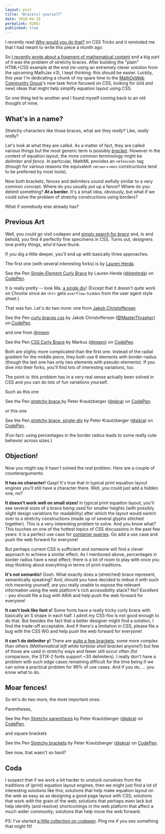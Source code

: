 ```yaml
---
layout: post
title: "Brace(s) yourself"
date: 2018-04-19
permalink: 0204/
published: true
---
```


I recently read [Why would you do that?](https://css-tricks.com/why-would-you-do-that-in-css/) on CSS Tricks and it reminded me that I had meant to write this piece a month ago.

So [I recently wrote about a fragment of mathematical content](/0203/) and a big part of it was the problem of stretchy braces. After building the "plain" HTML+CSS example at the end (re-using an extremely clever solution from the upcoming MathJax v3), I kept thinking: this should be easier. Luckily, this year I'm dedicating a chunk of my spare time to the [MathOnWeb Community Group](https://w3c.github.io/mathonwebpages/)'s new task force focused on CSS, looking for (old and new) ideas that might help simplify equation layout using CSS.

So one thing led to another and I found myself coming back to an old thought of mine.

## What's in a name?

Stretchy characters like those braces, what are they *really*? Like, *really really*?

Let's look at what they are called. As a matter of fact, they are called various things but the most generic term is possibly [*bracket*](https://en.wikipedia.org/wiki/Bracket). However in the context of equation layout, the more common terminology might be *delimiter* and *fence*. In particular, MathML provides an `<mfenced>` tag (though for various reasons the equivalent `<mrow>`+`<mo>` constructions tend to be preferred by most tools).

Now both brackets, fences and delimiters sound awfully similar to a very common concept. Where do you usually put up a fence? Where do you delimit something? **At a border.** It's a small idea, obviously, but what if we could solve the problem of stretchy constructions using borders?

What if somebody else already has?


## Previous Art

Well, you could go visit codepen and [simply search for *brace*](https://codepen.io/search/pens?q=brace&page=1&order=popularity&depth=everything&show_forks=false) and, lo and behold, you find 4 perfectly fine specimens in CSS. Turns out, designers love pretty things, who'd have thunk.

If you dig a little deeper, you'll end up with basically three approaches.

The first one (with several interesting forks) is by [Lauren Herda](https://codepen.io/lrenhrda/).

<p data-height="265" data-theme-id="0" data-slug-hash="hkLIe" data-default-tab="result" data-user="lrenhrda" data-embed-version="2" data-pen-title="Single-Element Curly Brace" class="codepen">See the Pen <a href="https://codepen.io/lrenhrda/pen/hkLIe/">Single-Element Curly Brace</a> by Lauren Herda (<a href="https://codepen.io/lrenhrda">@lrenhrda</a>) on <a href="https://codepen.io">CodePen</a>.</p>
<script async src="https://static.codepen.io/assets/embed/ei.js"></script>


It is really pretty -- look Ma, [a single div](https://a.singlediv.com/)! (Except that it doesn't quite work on Chrome since an `<hr>` gets `overflow:hidden` from the user agent style sheet.)

That was fun. Let's do two more: one from [Jakob Christoffersen](https://codepen.io/MasterThrasher/)

<p data-height="265" data-theme-id="0" data-slug-hash="mOEjoK" data-default-tab="result" data-user="MasterThrasher" data-embed-version="2" data-pen-title="curly braces css" class="codepen">See the Pen <a href="https://codepen.io/MasterThrasher/pen/mOEjoK/">curly braces css</a> by Jakob Christoffersen (<a href="https://codepen.io/MasterThrasher">@MasterThrasher</a>) on <a href="https://codepen.io">CodePen</a>.</p>
<script async src="https://static.codepen.io/assets/embed/ei.js"></script>

and one from [@mexn](https://codepen.io/mexn/):

<p data-height="265" data-theme-id="0" data-slug-hash="xegaF" data-default-tab="result" data-user="mexn" data-embed-version="2" data-pen-title="CSS Curly Brace" class="codepen">See the Pen <a href="https://codepen.io/mexn/pen/xegaF/">CSS Curly Brace</a> by Markus (<a href="https://codepen.io/mexn">@mexn</a>) on <a href="https://codepen.io">CodePen</a>.</p>
<script async src="https://static.codepen.io/assets/embed/ei.js"></script>

Both are slighly more complicated than the first one. Instead of the radial gradient for the middle piece, they both use 6 elements with border-radius (though the last one has only two elements with pseudo-elements). If you dive into their forks, you'll find lots of interesting variations, too.

The point is: this problem has in a very real sense actually been solved in CSS and you can do lots of fun variations yourself.

Such as this one

<p data-height="265" data-theme-id="0" data-slug-hash="YagEJb" data-default-tab="result" data-user="pkra" data-embed-version="2" data-pen-title="stretchy brace " class="codepen">See the Pen <a href="https://codepen.io/pkra/pen/YagEJb/">stretchy brace </a> by Peter Krautzberger (<a href="https://codepen.io/pkra">@pkra</a>) on <a href="https://codepen.io">CodePen</a>.</p>
<script async src="https://static.codepen.io/assets/embed/ei.js"></script>

or this one

<p data-height="265" data-theme-id="0" data-slug-hash="OvYeoq" data-default-tab="result" data-user="pkra" data-embed-version="2" data-pen-title="stretchy brace, single-div" class="codepen">See the Pen <a href="https://codepen.io/pkra/pen/OvYeoq/">stretchy brace, single-div</a> by Peter Krautzberger (<a href="https://codepen.io/pkra">@pkra</a>) on <a href="https://codepen.io">CodePen</a>.</p>
<script async src="https://static.codepen.io/assets/embed/ei.js"></script>

(Fun fact: using percentages in the border radius leads to some really cute behavior across sizes.)


## Objection!

Now you might say it hasn't solved the *real* problem. Here are a couple of counterarguments:

**It has no character!** Gasp! It's true that in typical print equation layout engines you'll still have a character there. Well, you could just add a hidden one, no?

**It doesn't work well on small sizes!** In typical print equation layout, you'll see several sizes of a brace being used for smaller heights (with possibly slight design variations for readability) after which the layout would switch over to a stretchy constructions (made up of several glyphs stitched together). This is a very interesting problem to solve. And you know what? This touches on one of the hottest topics of CSS discussions in the past few years: it is a perfect use case for [container queries](https://github.com/WICG/container-queries/). Go add a use case and push the web forward for everyone!

But perhaps current CSS is sufficient and someone will find a clever approach to achieve a similar effect. As I mentioned above, percentages in border radius have a neat effect; there is a lot of room to play with once you stop thinking about everything in terms of print traditions.

**It's not semantic!** Gosh. What exactly does a (stretched) brace represent, semantically speaking? And, should you have decided to imbue it with such rich meaning yourself, are you really unable to expose the relevant information using the web platform's rich accessibility stack? No? Excellent - you should file a bug with ARIA and help push the web forward for everyone!

**It can't look like font x!** Some fonts have a really tricky curly brace with basically an S shape in each half. I admit my CSS-foo is not good enough to do that. But besides the fact that a better designer might find a solution, I find the trade-off acceptable. And if there's a limitation in CSS, please file a bug with the CSS WG and help push the web forward for everyone!

**It can't do delimiter y!** There are [quite a few brackets](https://en.wikipedia.org/wiki/Bracket#Encoding_in_digital_media), some more complex than others (*Mathematical left white tortoise shell bracket* anyone?) but few of those are used in stretchy ways and fewer still occur often (for comparison, the STIX-2 fonts support ~30 delimiters). I really don't have a problem with such edge cases remaining difficult for the time being if we can solve a practical problem for 99% of use cases. And if you do, ... you know what to do.

## Moar fences!

So let's do two more, the most important ones:

Parentheses,

<p data-height="265" data-theme-id="0" data-slug-hash="pLWRwx" data-default-tab="result" data-user="pkra" data-embed-version="2" data-pen-title="Stretchy parenthesis" class="codepen">See the Pen <a href="https://codepen.io/pkra/pen/pLWRwx/">Stretchy parenthesis</a> by Peter Krautzberger (<a href="https://codepen.io/pkra">@pkra</a>) on <a href="https://codepen.io">CodePen</a>.</p>
<script async src="https://static.codepen.io/assets/embed/ei.js"></script>

and square brackets

<p data-height="265" data-theme-id="0" data-slug-hash="bvYBje" data-default-tab="result" data-user="pkra" data-embed-version="2" data-pen-title="Stretchy brackets" class="codepen">See the Pen <a href="https://codepen.io/pkra/pen/bvYBje/">Stretchy brackets</a> by Peter Krautzberger (<a href="https://codepen.io/pkra">@pkra</a>) on <a href="https://codepen.io">CodePen</a>.</p>
<script async src="https://static.codepen.io/assets/embed/ei.js"></script>

See now, that wasn't so hard?

## Coda

I suspect that if we work a bit harder to unstuck ourselves from the traditions of (print) equation layout engines, then we might just find a lot of interesting solutions like this; solutions that help make equation layout on the web as easy as as designing a good page layout with CSS; solutions that work *with* the grain of the web; solutions that perhaps even lack but help identify (and resolve) shortcomings in the web platform that affect a much wider community; solutions that help move the web forward.

PS: I've started [a little collection on codepen](https://codepen.io/collection/njBkMa/). Ping me if you see something that might fit!



